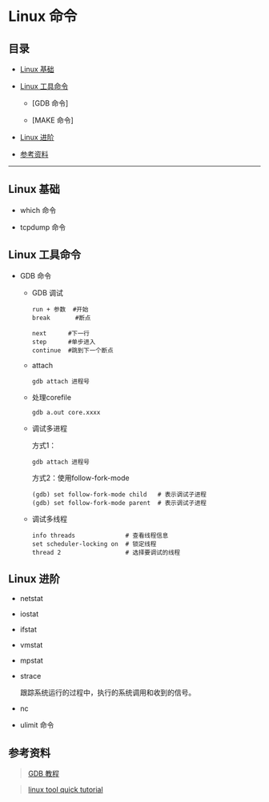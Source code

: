 # Linux 命令

## 目录

* [Linux 基础](#Linux基础)

* [Linux 工具命令](#Linux工具命令)

    * [GDB 命令]

    * [MAKE 命令]

* [Linux 进阶](#linux进阶)

* [参考资料](#参考资料)

---

## Linux 基础

* which 命令

* tcpdump 命令

## Linux 工具命令

* GDB 命令

    * GDB 调试
        ```
        run + 参数  #开始
        break       #断点

        next      #下一行
        step      #单步进入
        continue  #跳到下一个断点
        ```
    * attach
        ```
        gdb attach 进程号
        ```
    
    * 处理corefile
        ```
        gdb a.out core.xxxx
        ```

    * 调试多进程

        方式1：
        ```
        gdb attach 进程号
        ```

        方式2：使用follow-fork-mode
        ```
        (gdb) set follow-fork-mode child   # 表示调试子进程
        (gdb) set follow-fork-mode parent  # 表示调试子进程
        ```

    * 调试多线程
        
        ```
        info threads              # 查看线程信息
        set scheduler-locking on  # 锁定线程
        thread 2                  # 选择要调试的线程
        ```

## Linux 进阶

* netstat

* iostat

* ifstat

* vmstat

* mpstat

* strace

    跟踪系统运行的过程中，执行的系统调用和收到的信号。

* nc

* ulimit 命令


## 参考资料

>[GDB 教程](https://wizardforcel.gitbooks.io/100-gdb-tips/set-follow-fork-mode-child.html)


>[linux tool quick tutorial](https://linuxtools-rst.readthedocs.io/zh_CN/latest/base/index.html)
